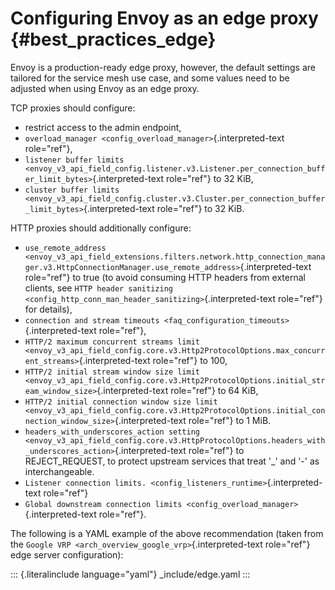 Configuring Envoy as an edge proxy {#best_practices_edge}
==================================

Envoy is a production-ready edge proxy, however, the default settings
are tailored for the service mesh use case, and some values need to be
adjusted when using Envoy as an edge proxy.

TCP proxies should configure:

-   restrict access to the admin endpoint,
-   `overload_manager <config_overload_manager>`{.interpreted-text
    role="ref"},
-   `listener buffer limits <envoy_v3_api_field_config.listener.v3.Listener.per_connection_buffer_limit_bytes>`{.interpreted-text
    role="ref"} to 32 KiB,
-   `cluster buffer limits <envoy_v3_api_field_config.cluster.v3.Cluster.per_connection_buffer_limit_bytes>`{.interpreted-text
    role="ref"} to 32 KiB.

HTTP proxies should additionally configure:

-   `use_remote_address <envoy_v3_api_field_extensions.filters.network.http_connection_manager.v3.HttpConnectionManager.use_remote_address>`{.interpreted-text
    role="ref"} to true (to avoid consuming HTTP headers from external
    clients, see
    `HTTP header sanitizing <config_http_conn_man_header_sanitizing>`{.interpreted-text
    role="ref"} for details),
-   `connection and stream timeouts <faq_configuration_timeouts>`{.interpreted-text
    role="ref"},
-   `HTTP/2 maximum concurrent streams limit <envoy_v3_api_field_config.core.v3.Http2ProtocolOptions.max_concurrent_streams>`{.interpreted-text
    role="ref"} to 100,
-   `HTTP/2 initial stream window size limit <envoy_v3_api_field_config.core.v3.Http2ProtocolOptions.initial_stream_window_size>`{.interpreted-text
    role="ref"} to 64 KiB,
-   `HTTP/2 initial connection window size limit <envoy_v3_api_field_config.core.v3.Http2ProtocolOptions.initial_connection_window_size>`{.interpreted-text
    role="ref"} to 1 MiB.
-   `headers_with_underscores_action setting <envoy_v3_api_field_config.core.v3.HttpProtocolOptions.headers_with_underscores_action>`{.interpreted-text
    role="ref"} to REJECT_REQUEST, to protect upstream services that
    treat \'\_\' and \'-\' as interchangeable.
-   `Listener connection limits. <config_listeners_runtime>`{.interpreted-text
    role="ref"}
-   `Global downstream connection limits <config_overload_manager>`{.interpreted-text
    role="ref"}.

The following is a YAML example of the above recommendation (taken from
the `Google VRP
<arch_overview_google_vrp>`{.interpreted-text role="ref"} edge server
configuration):

::: {.literalinclude language="yaml"}
\_include/edge.yaml
:::
